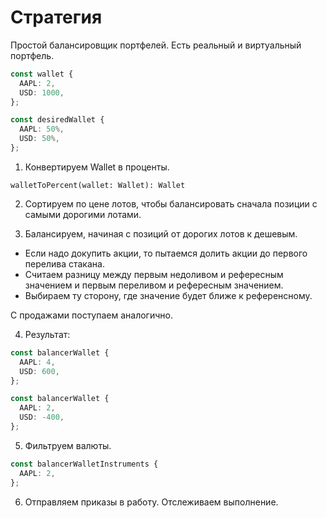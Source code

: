# Стратегия

Простой балансировщик портфелей. Есть реальный и виртуальный портфель.

```ts
const wallet {
  AAPL: 2,
  USD: 1000,
};

const desiredWallet {
  AAPL: 50%,
  USD: 50%,
};
```

1. Конвертируем Wallet в проценты.

```
walletToPercent(wallet: Wallet): Wallet
```

2. Сортируем по цене лотов, чтобы балансировать сначала позиции с самыми дорогими лотами.

3. Балансируем, начиная с позиций от дорогих лотов к дешевым.
  - Если надо докупить акции, то пытаемся долить акции до первого перелива стакана.
  - Считаем разницу между первым недоливом и рефересным значением и первым переливом и рефересным значением.
  - Выбираем ту сторону, где значение будет ближе к референсному.

С продажами поступаем аналогично.

4. Результат:

```ts
const balancerWallet {
  AAPL: 4,
  USD: 600,
};

const balancerWallet {
  AAPL: 2,
  USD: -400,
};
```

5. Фильтруем валюты.

```ts
const balancerWalletInstruments {
  AAPL: 2,
};
```

6. Отправляем приказы в работу. Отслеживаем выполнение.
